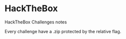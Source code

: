 # HackTheBox

HackTheBox Challenges notes

Every challenge have a .zip protected by the relative flag.

